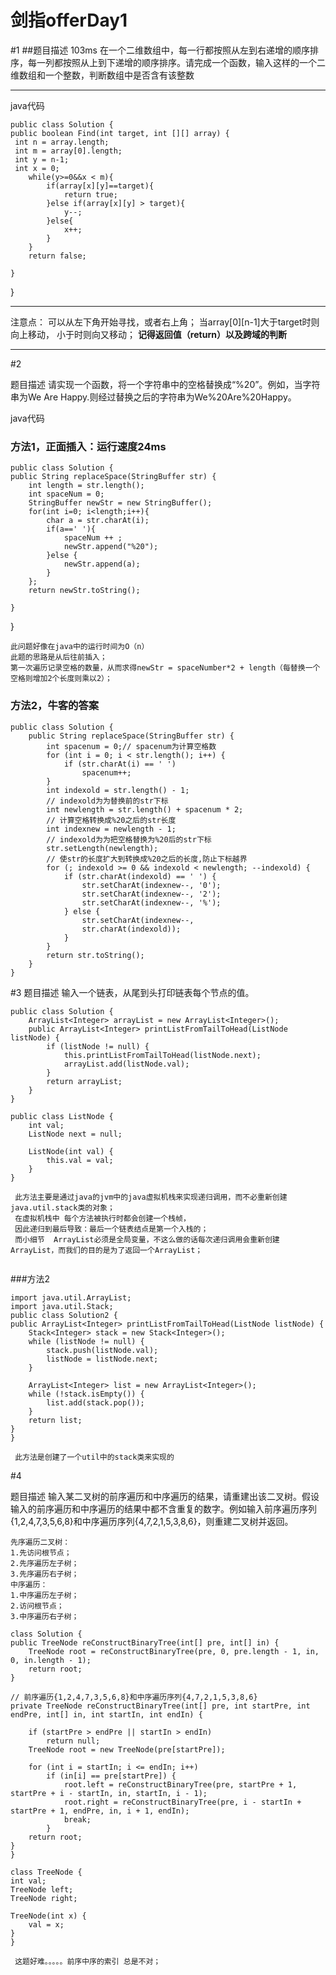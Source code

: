 ﻿# 剑指offerDay1
#1
##题目描述 103ms
在一个二维数组中，每一行都按照从左到右递增的顺序排序，每一列都按照从上到下递增的顺序排序。请完成一个函数，输入这样的一个二维数组和一个整数，判断数组中是否含有该整数


----------
java代码

    public class Solution {
    public boolean Find(int target, int [][] array) {
     int n = array.length;
     int m = array[0].length;
     int y = n-1;
     int x = 0;
        while(y>=0&&x < m){
            if(array[x][y]==target){
                return true;
            }else if(array[x][y] > target){
                y--;
            }else{
                x++;
            }
        }
        return false;
        
    }
}


----------
注意点：
 可以从左下角开始寻找，或者右上角；
 当array[0][n-1]大于target时则向上移动，
 小于时则向又移动；
 **记得返回值（return）以及跨域的判断**
 


----------

#2
 
 题目描述
请实现一个函数，将一个字符串中的空格替换成“%20”。例如，当字符串为We Are Happy.则经过替换之后的字符串为We%20Are%20Happy。

java代码
### 方法1，正面插入：运行速度24ms 

    public class Solution {
    public String replaceSpace(StringBuffer str) {
    	int length = str.length();
        int spaceNum = 0;
        StringBuffer newStr = new StringBuffer();
        for(int i=0; i<length;i++){
            char a = str.charAt(i);
            if(a==' '){
                spaceNum ++ ;
                newStr.append("%20");
            }else {
                newStr.append(a);                               
            }
        };
        return newStr.toString();
                                         
    }
}

```
此问题好像在java中的运行时间为O（n）
此题的思路是从后往前插入；
第一次遍历记录空格的数量，从而求得newStr = spaceNumber*2 + length（每替换一个空格则增加2个长度则乘以2）；
```

### 方法2，牛客的答案
    
   	public class Solution {
		public String replaceSpace(StringBuffer str) {
			int spacenum = 0;// spacenum为计算空格数
			for (int i = 0; i < str.length(); i++) {
				if (str.charAt(i) == ' ')
					spacenum++;
			}
			int indexold = str.length() - 1; 
			// indexold为为替换前的str下标
			int newlength = str.length() + spacenum * 2;
			// 计算空格转换成%20之后的str长度
			int indexnew = newlength - 1;
			// indexold为为把空格替换为%20后的str下标
			str.setLength(newlength);
			// 使str的长度扩大到转换成%20之后的长度,防止下标越界
			for (; indexold >= 0 && indexold < newlength; --indexold) {
				if (str.charAt(indexold) == ' ') { 
					str.setCharAt(indexnew--, '0');
					str.setCharAt(indexnew--, '2');
					str.setCharAt(indexnew--, '%');
				} else {
					str.setCharAt(indexnew--,
					str.charAt(indexold));
				}
			}
			return str.toString();
		}
	}
	
#3
题目描述
输入一个链表，从尾到头打印链表每个节点的值。

    public class Solution {
		ArrayList<Integer> arrayList = new ArrayList<Integer>();
		public ArrayList<Integer> printListFromTailToHead(ListNode listNode) {
			if (listNode != null) {
				this.printListFromTailToHead(listNode.next);
				arrayList.add(listNode.val);
			}
			return arrayList;
		}
	}

	public class ListNode {
		int val;
		ListNode next = null;

		ListNode(int val) {
			this.val = val;
		}
	}

```
 此方法主要是通过java的jvm中的java虚拟机栈来实现递归调用，而不必重新创建java.util.stack类的对象；
 在虚拟机栈中 每个方法被执行时都会创建一个栈帧，
 因此递归到最后导致：最后一个链表结点是第一个入栈的；
 而小细节  ArrayList必须是全局变量，不这么做的话每次递归调用会重新创建ArrayList，而我们的目的是为了返回一个ArrayList；
 
```
###方法2

    import java.util.ArrayList;
    import java.util.Stack;
    public class Solution2 {
	public ArrayList<Integer> printListFromTailToHead(ListNode listNode) {
		Stack<Integer> stack = new Stack<Integer>();
		while (listNode != null) {
			stack.push(listNode.val);
			listNode = listNode.next;
		}

		ArrayList<Integer> list = new ArrayList<Integer>();
		while (!stack.isEmpty()) {
			list.add(stack.pop());
		}
		return list;
	}
	}
	
```
 此方法是创建了一个util中的stack类来实现的
```


#4

题目描述
输入某二叉树的前序遍历和中序遍历的结果，请重建出该二叉树。假设输入的前序遍历和中序遍历的结果中都不含重复的数字。例如输入前序遍历序列{1,2,4,7,3,5,6,8}和中序遍历序列{4,7,2,1,5,3,8,6}，则重建二叉树并返回。


```
先序遍历二叉树： 
1.先访问根节点；
2.先序遍历左子树；
3.先序遍历右子树；
中序遍历：
1.中序遍历左子树；
2.访问根节点；
3.中序遍历右子树；

```

    class Solution {
	public TreeNode reConstructBinaryTree(int[] pre, int[] in) {
		TreeNode root = reConstructBinaryTree(pre, 0, pre.length - 1, in, 0, in.length - 1);
		return root;
	}

	// 前序遍历{1,2,4,7,3,5,6,8}和中序遍历序列{4,7,2,1,5,3,8,6}
	private TreeNode reConstructBinaryTree(int[] pre, int startPre, int endPre, int[] in, int startIn, int endIn) {

		if (startPre > endPre || startIn > endIn)
			return null;
		TreeNode root = new TreeNode(pre[startPre]);

		for (int i = startIn; i <= endIn; i++)
			if (in[i] == pre[startPre]) {
				root.left = reConstructBinaryTree(pre, startPre + 1, startPre + i - startIn, in, startIn, i - 1);
				root.right = reConstructBinaryTree(pre, i - startIn + startPre + 1, endPre, in, i + 1, endIn);
				break;
			}
		return root;
	}
	}

    class TreeNode {
	int val;
	TreeNode left;
	TreeNode right;

	TreeNode(int x) {
		val = x;
	}
	}

```
 这题好难。。。。。前序中序的索引 总是不对；
 
```